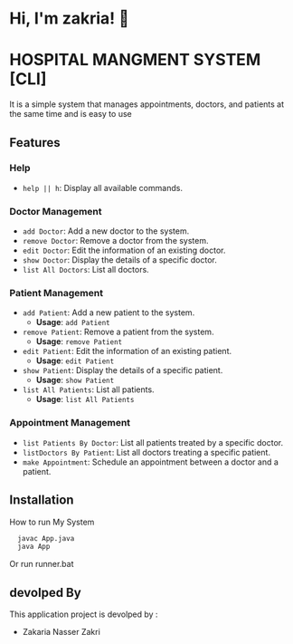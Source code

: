 # Hi, I'm zakria! 👋


# HOSPITAL MANGMENT SYSTEM [CLI]

It is a simple system that manages appointments, doctors, and patients at the same time and is easy to use
## Features

### Help

- `help || h`: Display all available commands.

### Doctor Management

- `add Doctor`: Add a new doctor to the system.
- `remove Doctor`: Remove a doctor from the system.
- `edit Doctor`: Edit the information of an existing doctor.
- `show Doctor`: Display the details of a specific doctor.
- `list All Doctors`: List all doctors.

### Patient Management

- `add Patient`: Add a new patient to the system.
  - **Usage**: `add Patient`
- `remove Patient`: Remove a patient from the system.
  - **Usage**: `remove Patient`
- `edit Patient`: Edit the information of an existing patient.
  - **Usage**: `edit Patient`
- `show Patient`: Display the details of a specific patient.
  - **Usage**: `show Patient`
- `list All Patients`: List all patients.
  - **Usage**: `list All Patients`

### Appointment Management
- `list Patients By Doctor`: List all patients treated by a specific doctor.
- `listDoctors By Patient`: List all doctors treating a specific patient.
- `make Appointment`: Schedule an appointment between a doctor and a patient.

## Installation

How to run My System

```bash
  javac App.java
  java App
```
Or run runner.bat
    
## devolped By 

This application project is devolped by :

- Zakaria Nasser Zakri
